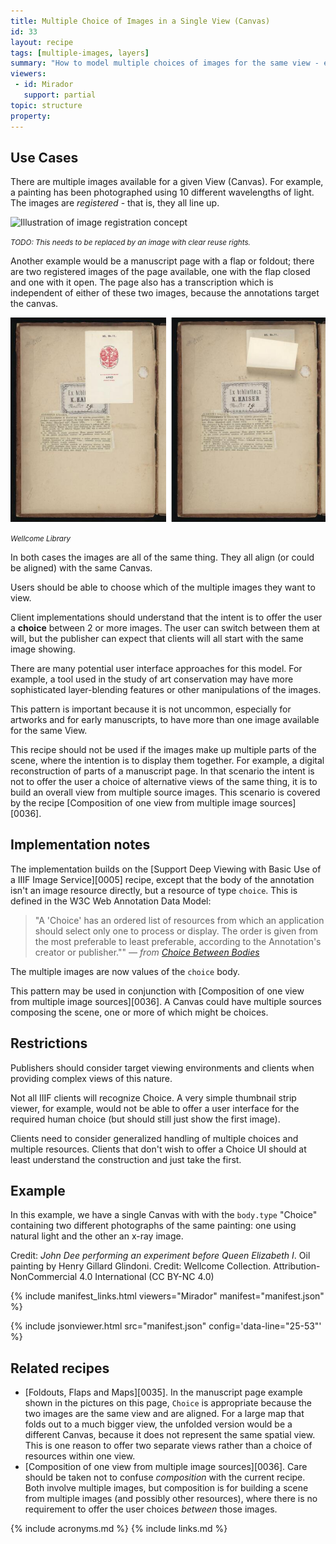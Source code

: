 ```yaml
---
title: Multiple Choice of Images in a Single View (Canvas)
id: 33
layout: recipe
tags: [multiple-images, layers]
summary: "How to model multiple choices of images for the same view - e.g., layers, multispectral images."
viewers:
 - id: Mirador
   support: partial
topic: structure
property:
---
```



## Use Cases

There are multiple images available for a given View (Canvas). For example, a painting has been photographed using 10 different wavelengths of light. The images are _registered_ - that is, they all line up.

![Illustration of image registration concept](http://www.webexhibits.org/pigments/i/intro/examine/imaging.jpg)

_<small>TODO: This needs to be replaced by an image with clear reuse rights.</small>_

Another example would be a manuscript page with a flap or foldout; there are two registered images of the page available, one with the flap closed and one with it open. The page also has a transcription which is independent of either of these two images, because the annotations target the canvas.

![two photographs of a book page with the flap down and raised](choice-flap.png)

_<small>Wellcome Library</small>_

In both cases the images are all of the same thing. They all align (or could be aligned) with the same Canvas.

Users should be able to choose which of the multiple images they want to view.

Client implementations should understand that the intent is to offer the user a **choice** between 2 or more images. The user can switch between them at will, but the publisher can expect that clients will all start with the same image showing.

There are many potential user interface approaches for this model. For example, a tool used in the study of art conservation may have more sophisticated layer-blending features or other manipulations of the images.

This pattern is important because it is not uncommon, especially for artworks and for early manuscripts, to have more than one image available for the same View.

This recipe should not be used if the images make up multiple parts of the scene, where the intention is to display them together. For example, a digital reconstruction of parts of a manuscript page. In that scenario the intent is not to offer the user a choice of alternative views of the same thing, it is to build an overall view from multiple source images. This scenario is covered by the recipe [Composition of one view from multiple image sources][0036].  

## Implementation notes

The implementation builds on the [Support Deep Viewing with Basic Use of a IIIF Image Service][0005] recipe, except that the body of the annotation isn't an image resource directly, but a resource of type `choice`. This is defined in the W3C Web Annotation Data Model:

> "A 'Choice' has an ordered list of resources from which an application should select only one to process or display. The order is given from the most preferable to least preferable, according to the Annotation's creator or publisher."" *— from [Choice Between Bodies](https://www.w3.org/TR/annotation-model/#choice-between-bodies)*

The multiple images are now values of the `choice` body.

This pattern may be used in conjunction with [Composition of one view from multiple image sources][0036]. A Canvas could have multiple sources composing the scene, one or more of which might be choices.


## Restrictions

Publishers should consider target viewing environments and clients when providing complex views of this nature.

Not all IIIF clients will recognize Choice. A very simple thumbnail strip viewer, for example, would not be able to offer a user interface for the required human choice (but should still just show the first image).

Clients need to consider generalized handling of multiple choices and multiple resources.
Clients that don't wish to offer a Choice UI should at least understand the construction and just take the first.

## Example

In this example, we have a single Canvas with with the `body.type` "Choice" containing two different photographs of the same painting: one using natural light and the other an x-ray image.

Credit: *John Dee performing an experiment before Queen Elizabeth I*. Oil painting by Henry Gillard Glindoni. Credit: Wellcome Collection. Attribution-NonCommercial 4.0 International (CC BY-NC 4.0)

{% include manifest_links.html viewers="Mirador" manifest="manifest.json" %}

{% include jsonviewer.html src="manifest.json" config='data-line="25-53"' %}

## Related recipes

* [Foldouts, Flaps and Maps][0035]. In the manuscript page example shown in the pictures on this page, `Choice` is appropriate because the two images are the same view and are aligned. For a large map that folds out to a much bigger view, the unfolded version would be a different Canvas, because it does not represent the same spatial view. This is one reason to offer two separate views rather than a choice of resources within one view.
* [Composition of one view from multiple image sources][0036]. Care should be taken not to confuse _composition_ with the current recipe. Both involve multiple images, but composition is for building a scene from multiple images (and possibly other resources), where there is no requirement to offer the user choices _between_ those images.


{% include acronyms.md %}
{% include links.md %}
